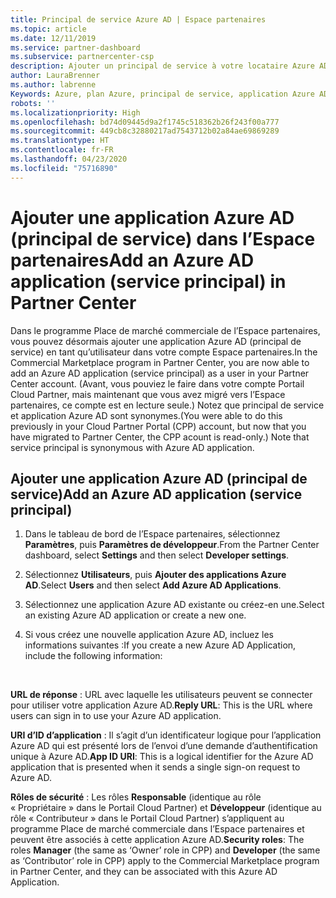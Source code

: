```yaml
---
title: Principal de service Azure AD | Espace partenaires
ms.topic: article
ms.date: 12/11/2019
ms.service: partner-dashboard
ms.subservice: partnercenter-csp
description: Ajouter un principal de service à votre locataire Azure AD
author: LauraBrenner
ms.author: labrenne
Keywords: Azure, plan Azure, principal de service, application Azure AD
robots: ''
ms.localizationpriority: High
ms.openlocfilehash: bd74d09445d9a2f1745c518362b26f243f00a777
ms.sourcegitcommit: 449cb8c32880217ad7543712b02a84ae69869289
ms.translationtype: HT
ms.contentlocale: fr-FR
ms.lasthandoff: 04/23/2020
ms.locfileid: "75716890"
---
```

# <a name="add-an-azure-ad-application-service-principal-in-partner-center"></a><span data-ttu-id="8275e-104">Ajouter une application Azure AD (principal de service) dans l’Espace partenaires</span><span class="sxs-lookup"><span data-stu-id="8275e-104">Add an Azure AD application (service principal) in Partner Center</span></span>

<span data-ttu-id="8275e-105">Dans le programme Place de marché commerciale de l’Espace partenaires, vous pouvez désormais ajouter une application Azure AD (principal de service) en tant qu’utilisateur dans votre compte Espace partenaires.</span><span class="sxs-lookup"><span data-stu-id="8275e-105">In the Commercial Marketplace program in Partner Center, you are now able to add an Azure AD application (service principal) as a user in your Partner Center account.</span></span> <span data-ttu-id="8275e-106">(Avant, vous pouviez le faire dans votre compte Portail Cloud Partner, mais maintenant que vous avez migré vers l’Espace partenaires, ce compte est en lecture seule.) Notez que principal de service et application Azure AD sont synonymes.</span><span class="sxs-lookup"><span data-stu-id="8275e-106">(You were able to do this previously in your Cloud Partner Portal (CPP) account, but now that you have migrated to Partner Center, the CPP acount is read-only.) Note that service principal is synonymous with Azure AD application.</span></span>

## <a name="add-an-azure-ad-application-service-principal"></a><span data-ttu-id="8275e-107">Ajouter une application Azure AD (principal de service)</span><span class="sxs-lookup"><span data-stu-id="8275e-107">Add an Azure AD application (service principal)</span></span>

1. <span data-ttu-id="8275e-108">Dans le tableau de bord de l’Espace partenaires, sélectionnez **Paramètres**, puis **Paramètres de développeur**.</span><span class="sxs-lookup"><span data-stu-id="8275e-108">From the Partner Center dashboard, select **Settings** and then select **Developer settings**.</span></span>

2. <span data-ttu-id="8275e-109">Sélectionnez **Utilisateurs**, puis **Ajouter des applications Azure AD**.</span><span class="sxs-lookup"><span data-stu-id="8275e-109">Select **Users** and then select **Add Azure AD Applications**.</span></span>

3. <span data-ttu-id="8275e-110">Sélectionnez une application Azure AD existante ou créez-en une.</span><span class="sxs-lookup"><span data-stu-id="8275e-110">Select an existing Azure AD application or create a new one.</span></span>

4. <span data-ttu-id="8275e-111">Si vous créez une nouvelle application Azure AD, incluez les informations suivantes :</span><span class="sxs-lookup"><span data-stu-id="8275e-111">If you create a new Azure AD Application, include the following information:</span></span>  

  


<span data-ttu-id="8275e-112">**URL de réponse** : URL avec laquelle les utilisateurs peuvent se connecter pour utiliser votre application Azure AD.</span><span class="sxs-lookup"><span data-stu-id="8275e-112">**Reply URL**: This is the URL where users can sign in to use your Azure AD application.</span></span> 

<span data-ttu-id="8275e-113">**URI d’ID d’application** : Il s’agit d’un identificateur logique pour l’application Azure AD qui est présenté lors de l’envoi d’une demande d’authentification unique à Azure AD.</span><span class="sxs-lookup"><span data-stu-id="8275e-113">**App ID URI**: This is a logical identifier for the Azure AD application that is presented when it sends a single sign-on request to Azure AD.</span></span> 

<span data-ttu-id="8275e-114">**Rôles de sécurité** : Les rôles **Responsable** (identique au rôle « Propriétaire » dans le Portail Cloud Partner) et **Développeur** (identique au rôle « Contributeur » dans le Portail Cloud Partner) s’appliquent au programme Place de marché commerciale dans l’Espace partenaires et peuvent être associés à cette application Azure AD.</span><span class="sxs-lookup"><span data-stu-id="8275e-114">**Security roles**: The roles **Manager** (the same as  ‘Owner’ role in CPP) and **Developer** (the same as ‘Contributor’ role in CPP) apply to the Commercial Marketplace program in Partner Center, and they can be associated with this Azure AD Application.</span></span>  

  
